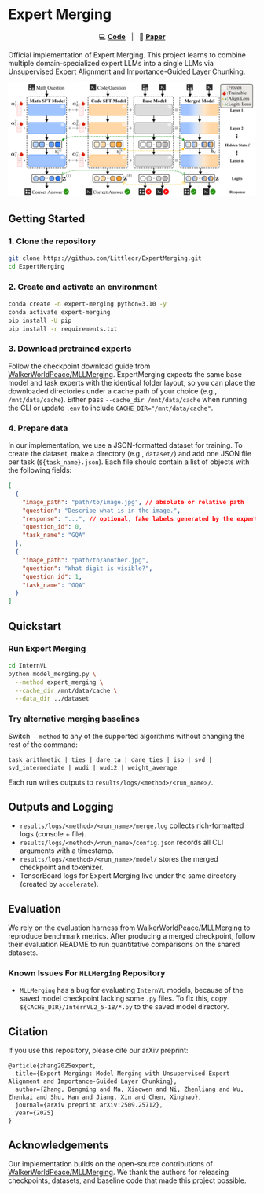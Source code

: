 # Expert Merging
<p align="center">
  💻 <a href="https://github.com/Littleor/ExpertMerging"><b>Code</b></a>&nbsp&nbsp | &nbsp&nbsp📄 <a href="https://arxiv.org/abs/2509.25712"><b>Paper</b></a>
</p>

Official implementation of Expert Merging. This project learns to combine multiple domain-specialized expert LLMs into a single LLMs via Unsupervised Expert Alignment and Importance-Guided Layer Chunking.

![Model Architecture](./figures/model.png)
<!-- ![Task Vectors](./figures/vector.png) -->

## Getting Started

### 1. Clone the repository
```bash
git clone https://github.com/Littleor/ExpertMerging.git
cd ExpertMerging
```

### 2. Create and activate an environment
```bash
conda create -n expert-merging python=3.10 -y
conda activate expert-merging
pip install -U pip
pip install -r requirements.txt
```

### 3. Download pretrained experts
Follow the checkpoint download guide from [WalkerWorldPeace/MLLMerging](https://github.com/WalkerWorldPeace/MLLMerging/). ExpertMerging expects the same base model and task experts with the identical folder layout, so you can place the downloaded directories under a cache path of your choice (e.g., `/mnt/data/cache`). Either pass `--cache_dir /mnt/data/cache` when running the CLI or update `.env` to include `CACHE_DIR="/mnt/data/cache"`.

### 4. Prepare data
In our implementation, we use a JSON-formatted dataset for training. 
To create the dataset, make a directory (e.g., `dataset/`) and add one JSON file per task (`${task_name}.json`). Each file should contain a list of objects with the following fields:

```json
[
  {
    "image_path": "path/to/image.jpg", // absolute or relative path
    "question": "Describe what is in the image.",
    "response": "...", // optional, fake labels generated by the experts
    "question_id": 0,
    "task_name": "GQA"
  },
  {
    "image_path": "path/to/another.jpg",
    "question": "What digit is visible?",
    "question_id": 1,
    "task_name": "GQA"
  }
]
```

## Quickstart

### Run Expert Merging
```bash
cd InternVL
python model_merging.py \
  --method expert_merging \
  --cache_dir /mnt/data/cache \
  --data_dir ../dataset
```


### Try alternative merging baselines
Switch `--method` to any of the supported algorithms without changing the rest of the command:
```
task_arithmetic | ties | dare_ta | dare_ties | iso | svd | svd_intermediate | wudi | wudi2 | weight_average
```
Each run writes outputs to `results/logs/<method>/<run_name>/`.

## Outputs and Logging
- `results/logs/<method>/<run_name>/merge.log` collects rich-formatted logs (console + file).
- `results/logs/<method>/<run_name>/config.json` records all CLI arguments with a timestamp.
- `results/logs/<method>/<run_name>/model/` stores the merged checkpoint and tokenizer.
- TensorBoard logs for Expert Merging live under the same directory (created by `accelerate`).

## Evaluation
We rely on the evaluation harness from [WalkerWorldPeace/MLLMerging](https://github.com/WalkerWorldPeace/MLLMerging/) to reproduce benchmark metrics. After producing a merged checkpoint, follow their evaluation README to run quantitative comparisons on the shared datasets.

### Known Issues For `MLLMerging` Repository
- `MLLMerging` has a bug for evaluating `InternVL` models, because of the saved model checkpoint lacking some `.py` files. To fix this, copy `${CACHE_DIR}/InternVL2_5-1B/*.py` to the saved model directory.



## Citation
If you use this repository, please cite our arXiv preprint:
```
@article{zhang2025expert,
  title={Expert Merging: Model Merging with Unsupervised Expert Alignment and Importance-Guided Layer Chunking},
  author={Zhang, Dengming and Ma, Xiaowen and Ni, Zhenliang and Wu, Zhenkai and Shu, Han and Jiang, Xin and Chen, Xinghao},
  journal={arXiv preprint arXiv:2509.25712},
  year={2025}
}
```

## Acknowledgements
Our implementation builds on the open-source contributions of [WalkerWorldPeace/MLLMerging](https://github.com/WalkerWorldPeace/MLLMerging/). We thank the authors for releasing checkpoints, datasets, and baseline code that made this project possible.